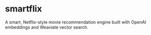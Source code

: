 # smartflix
A smart, Netflix-style movie recommendation engine built with OpenAI embeddings and Weaviate vector search.
